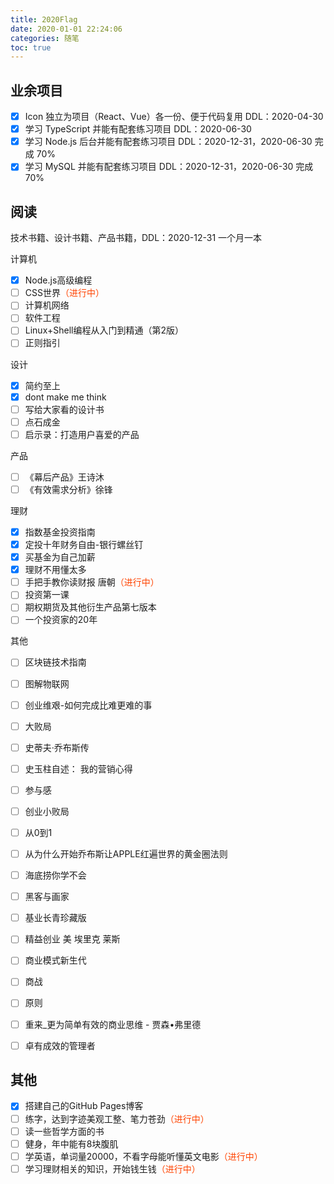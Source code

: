 ```yaml
---
title: 2020Flag
date: 2020-01-01 22:24:06
categories: 随笔
toc: true
---
```


## 业余项目
- [x] Icon 独立为项目（React、Vue）各一份、便于代码复用   DDL：2020-04-30
- [x] 学习 TypeScript 并能有配套练习项目   DDL：2020-06-30
- [x] 学习 Node.js 后台并能有配套练习项目   DDL：2020-12-31，2020-06-30 完成 70%
- [x] 学习 MySQL 并能有配套练习项目   DDL：2020-12-31，2020-06-30 完成 70%

## 阅读
技术书籍、设计书籍、产品书籍，DDL：2020-12-31 一个月一本

计算机

- [x] Node.js高级编程
- [ ] CSS世界<font color=#f40>（进行中）</font>
- [ ] 计算机网络
- [ ] 软件工程
- [ ] Linux+Shell编程从入门到精通（第2版）
- [ ] 正则指引

设计

- [x] 简约至上
- [x] dont make me think
- [ ] 写给大家看的设计书
- [ ] 点石成金
- [ ] 启示录：打造用户喜爱的产品

产品

- [ ] 《幕后产品》王诗沐
- [ ] 《有效需求分析》徐锋

理财

- [x] 指数基金投资指南
- [x] 定投十年财务自由-银行螺丝钉
- [x] 买基金为自己加薪
- [x] 理财不用懂太多
- [ ] 手把手教你读财报 唐朝<font color=#f40>（进行中）</font>
- [ ] 投资第一课
- [ ] 期权期货及其他衍生产品第七版本
- [ ] 一个投资家的20年

其他

- [ ] 区块链技术指南
- [ ] 图解物联网
- [ ] 创业维艰-如何完成比难更难的事
- [ ] 大败局
- [ ] 史蒂夫·乔布斯传
- [ ] 史玉柱自述： 我的营销心得
- [ ] 参与感
- [ ] 创业小败局
- [ ] 从0到1
- [ ] 从为什么开始乔布斯让APPLE红遍世界的黄金圈法则
- [ ] 海底捞你学不会
- [ ] 黑客与画家
- [ ] 基业长青珍藏版
- [ ] 精益创业 美 埃里克 莱斯
- [ ] 商业模式新生代
- [ ] 商战
- [ ] 原则
- [ ] 重来_更为简单有效的商业思维 - 贾森•弗里德
- [ ] 卓有成效的管理者


## 其他
- [x] 搭建自己的GitHub Pages博客
- [ ] 练字，达到字迹美观工整、笔力苍劲<font color=#f40>（进行中）</font>
- [ ] 读一些哲学方面的书
- [ ] 健身，年中能有8块腹肌
- [ ] 学英语，单词量20000，不看字母能听懂英文电影<font color=#f40>（进行中）</font>
- [ ] 学习理财相关的知识，开始钱生钱<font color=#f40>（进行中）</font>
